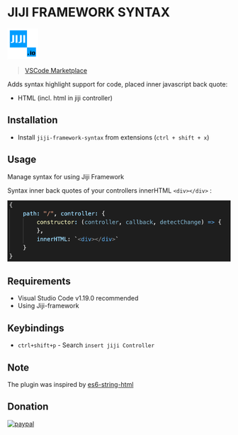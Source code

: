 # JIJI FRAMEWORK SYNTAX
<img src="https://github.com/jguyet/jiji-framework-syntax-vsce/raw/master/docs/jiji-framework-logo.png" with="70" height="70">

> [VSCode Marketplace](https://marketplace.visualstudio.com/items?itemName=Jguyet.jiji-framework-syntax)

Adds syntax highlight support for code, placed inner javascript back quote:
- HTML (incl. html in jiji controller)

## Installation

- Install `jiji-framework-syntax` from extensions (`ctrl + shift + x`)

## Usage

Manage syntax for using Jiji Framework

Syntax inner back quotes of your controllers innerHTML `<div></div>` :

<img src="https://github.com/jguyet/jiji-framework-syntax-vsce/raw/master/docs/1.png">

## Requirements

- Visual Studio Code v1.19.0 recommended
- Using Jiji-framework

## Keybindings
- `ctrl+shift+p` - Search `insert jiji Controller`

## Note
The plugin was inspired by [es6-string-html](https://github.com/0x00000001A/es6-string-html)

## Donation
[![paypal](https://www.paypalobjects.com/en_US/i/btn/btn_donateCC_LG.gif)](https://www.paypal.com/donate?hosted_button_id=9N8N5AFMAHKUE)
